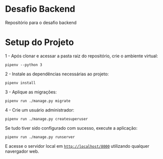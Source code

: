 # Desafio Backend
Repositório para o desafio backend

# Setup do Projeto
1 - Após clonar e acessar a pasta raiz do repositório, crie o ambiente virtual:
```
pipenv --python 3
```
2 - Instale as dependências necessárias ao projeto:
```
pipenv install
```
3 - Aplique as migrações:
```
pipenv run ./manage.py migrate
```

4 - Crie um usuário administrador:
```
pipenv run ./manage.py createsuperuser
```

Se tudo tiver sido configurado com sucesso, execute a aplicação:
```
pipenv run ./manage.py runserver
```
E acesse o servidor local em [`http://localhost/8000`](http://localhost/8000) utilizando qualquer navergador web.
